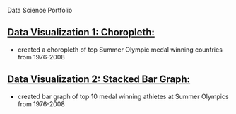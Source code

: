 Data Science Portfolio

## [Data Visualization 1: Choropleth:](https://github.com/Jon-Lynch/DSC_465/blob/master/olympics.R)
* created a choropleth of top Summer Olympic medal winning countries from 1976-2008

## [Data Visualization 2: Stacked Bar Graph:](https://github.com/Jon-Lynch/DSC_465/blob/master/olympics.R)
* created bar graph of top 10 medal winning athletes at Summer Olympics from 1976-2008
